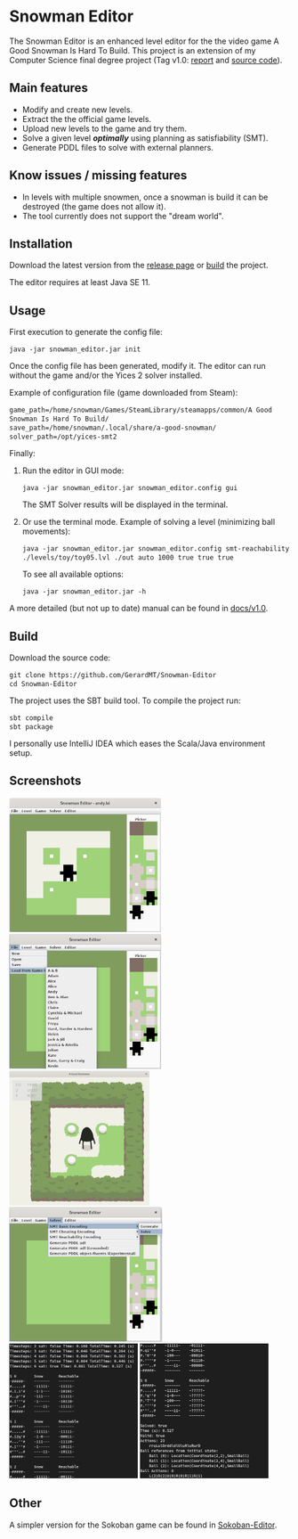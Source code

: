 # Snowman Editor

The Snowman Editor is an enhanced level editor for the the video game A Good Snowman Is Hard To Build. This project is 
an extension of my Computer Science final degree project (Tag v1.0: [report](https://github.com/GerardMT/Snowman-Editor/blob/f0d80f820344c1d6b621d0c329613f4f683d2037/docs/TFG-Report.pdf) and [source code](https://github.com/GerardMT/Snowman-Editor/tree/f0d80f820344c1d6b621d0c329613f4f683d2037)).

## Main features
- Modify and create new levels.
- Extract the the official game levels.
- Upload new levels to the game and try them.
- Solve a given level ***optimally*** using planning as satisfiability (SMT).
- Generate PDDL files to solve with external planners.

## Know issues / missing features
- In levels with multiple snowmen, once a snowman is build it can be destroyed (the game does not allow it).
- The tool currently does not support the "dream world".

## Installation
Download the latest version from the [release page](https://github.com/GerardMT/Snowman-Editor/releases) or [build](https://github.com/GerardMT/Snowman-Editor#build) the project.

The editor requires at least Java SE 11. 
    
## Usage
First execution to generate the config file:
```
java -jar snowman_editor.jar init
```

Once the config file has been generated, modify it. The editor can run without the game and/or the Yices 2 solver installed.

Example of configuration file (game downloaded from Steam):

    game_path=/home/snowman/Games/SteamLibrary/steamapps/common/A Good Snowman Is Hard To Build/
    save_path=/home/snowman/.local/share/a-good-snowman/
    solver_path=/opt/yices-smt2

Finally:
1. Run the editor in GUI mode:

       java -jar snowman_editor.jar snowman_editor.config gui
       
    The SMT Solver results will be displayed in the terminal.

2. Or use the terminal mode. Example of solving a level (minimizing ball movements):
       
       java -jar snowman_editor.jar snowman_editor.config smt-reachability ./levels/toy/toy05.lvl ./out auto 1000 true true true

    To see all available options:

       java -jar snowman_editor.jar -h


A more detailed (but not up to date) manual can be found in [docs/v1.0](https://github.com/GerardMT/Snowman-Editor/tree/master/docs/v1.0).

## Build
Download the source code:

    git clone https://github.com/GerardMT/Snowman-Editor
    cd Snowman-Editor

The project uses the SBT build tool. To compile the project run: 
    
    sbt compile
    sbt package

I personally use IntelliJ IDEA which eases the Scala/Java environment setup.

## Screenshots
![Editor Andy](docs/screenshots/snowman_editor_andy.png?raw=true) ![Game Levels](docs/screenshots/snowman_editor_game_levels.png?raw=true) ![Game Andy](docs/screenshots/game_andy.png?raw=true) ![Solver options](docs/screenshots/snowman_editor_solver.png?raw=true) ![Andy SMT Reachability 1](docs/screenshots/snowman_editor_terminal_smt_reachability_andy_1.png?raw=true) ![Andy SMT Reachability 2](docs/screenshots/snowman_editor_terminal_smt_reachability_andy_2.png?raw=true)

## Other
A simpler version for the Sokoban game can be found in [Sokoban-Editor](https://github.com/GerardMT/Sokoban-Editor).    